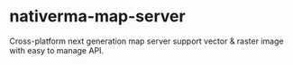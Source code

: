 # nativerma-map-server
Cross-platform next generation map server support vector &amp; raster image with easy to manage API.
